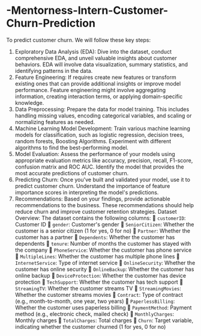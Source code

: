 # -Mentorness-Intern-Customer-Churn-Prediction
To predict customer churn. We will follow these key steps:
1. Exploratory Data Analysis (EDA): Dive into the dataset, conduct comprehensive EDA, and unveil
valuable insights about customer behaviors. EDA will involve data visualization, summary
statistics, and identifying patterns in the data.
2. Feature Engineering: If requires create new features or transform existing ones that can provide
additional insights or improve model performance. Feature engineering might involve
aggregating information, creating interaction terms, or applying domain-specific knowledge.
3. Data Preprocessing: Prepare the data for model training. This includes handling missing values,
encoding categorical variables, and scaling or normalizing features as needed.
4. Machine Learning Model Development: Train various machine learning models for
classification, such as logistic regression, decision trees, random forests, Boosting Algorithms.
Experiment with different algorithms to find the best-performing model.
5. Model Evaluation: Assess the performance of your models using appropriate evaluation metrics
like accuracy, precision, recall, F1-score, confusion matrix and ROC AUC. Identify the model that
provides the most accurate predictions of customer churn.
6. Predicting Churn: Once you've built and validated your model, use it to predict customer churn.
Understand the importance of feature importance scores in interpreting the model's
predictions.
7. Recommendations: Based on your findings, provide actionable recommendations to the
business. These recommendations should help reduce churn and improve customer retention
strategies.
Dataset Overview:
The dataset contains the following columns:
 `customerID`: Customer ID
 `gender`: Customer's gender
 `SeniorCitizen`: Whether the customer is a senior citizen (1 for yes, 0 for no)
 `Partner`: Whether the customer has a partner
 `Dependents`: Whether the customer has dependents
 `tenure`: Number of months the customer has stayed with the company
 `PhoneService`: Whether the customer has phone service
 `MultipleLines`: Whether the customer has multiple phone lines
 `InternetService`: Type of internet service
 `OnlineSecurity`: Whether the customer has online security
 `OnlineBackup`: Whether the customer has online backup
 `DeviceProtection`: Whether the customer has device protection
 `TechSupport`: Whether the customer has tech support
 `StreamingTV`: Whether the customer streams TV
 `StreamingMovies`: Whether the customer streams movies
 `Contract`: Type of contract (e.g., month-to-month, one year, two years)
 `PaperlessBilling`: Whether the customer uses paperless billing
 `PaymentMethod`: Payment method (e.g., electronic check, mailed check)
 `MonthlyCharges`: Monthly charges
 `TotalCharges`: Total charges
 `Churn`: Target variable, indicating whether the customer churned (1 for yes, 0 for no)
